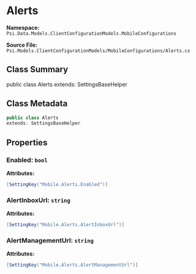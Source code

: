 # Alerts

**Namespace:** `Psi.Data.Models.ClientConfigurationModels.MobileConfigurations`

**Source File:** `Psi.Models.ClientConfigurationModels/MobileConfigurations/Alerts.cs`

## Class Summary

public class Alerts
extends: SettingsBaseHelper

## Class Metadata

```typescript
public class Alerts
extends: SettingsBaseHelper
```

## Properties

### Enabled: `bool`

**Attributes:**
```csharp
[SettingKey("Mobile.Alerts.Enabled")]
```

### AlertInboxUrl: `string`

**Attributes:**
```csharp
[SettingKey("Mobile.Alerts.AlertInboxUrl")]
```

### AlertManagementUrl: `string`

**Attributes:**
```csharp
[SettingKey("Mobile.Alerts.AlertManagementUrl")]
```
